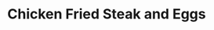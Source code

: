 ---
title: "Chicken Fried Steak and Eggs"
price: "$14.00"
category: "Breakfast"
img: ""
desc: "Chicken fried steak smothered in country gravy served with three eggs any style"
---